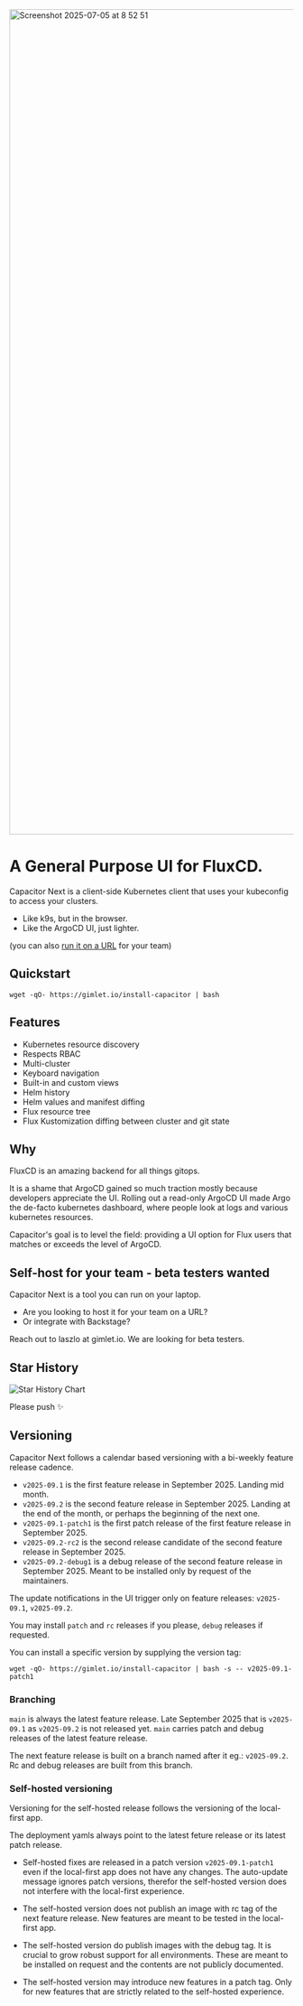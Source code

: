 <img width="1462" alt="Screenshot 2025-07-05 at 8 52 51" src="https://github.com/user-attachments/assets/8864a5cd-9f33-4065-b5d7-84b8c8ac404b" />

# A General Purpose UI for FluxCD.

Capacitor Next is a client-side Kubernetes client that uses your kubeconfig to access your clusters.

- Like k9s, but in the browser.
- Like the ArgoCD UI, just lighter.

(you can also [run it on a URL](#self-host-for-your-team---beta-testers-wanted) for your team)

## Quickstart

```
wget -qO- https://gimlet.io/install-capacitor | bash
```

## Features

- Kubernetes resource discovery
- Respects RBAC
- Multi-cluster
- Keyboard navigation
- Built-in and custom views
- Helm history
- Helm values and manifest diffing
- Flux resource tree
- Flux Kustomization diffing between cluster and git state

## Why

FluxCD is an amazing backend for all things gitops.

It is a shame that ArgoCD gained so much traction mostly because developers appreciate the UI. Rolling out a read-only ArgoCD UI made Argo the de-facto kubernetes dashboard, where people look at logs and various kubernetes resources.

Capacitor's goal is to level the field: providing a UI option for Flux users that matches or exceeds the level of ArgoCD.

## Self-host for your team - beta testers wanted

Capacitor Next is a tool you can run on your laptop.

- Are you looking to host it for your team on a URL?
- Or integrate with Backstage?

Reach out to laszlo at gimlet.io. We are looking for beta testers.

## Star History

![Star History Chart](https://api.star-history.com/svg?repos=gimlet-io/capacitor&type=Date)

Please push ✨

## Versioning

Capacitor Next follows a calendar based versioning with a bi-weekly feature release cadence.

- `v2025-09.1` is the first feature release in September 2025. Landing mid month.
- `v2025-09.2` is the second feature release in September 2025. Landing at the end of the month, or perhaps the beginning of the next one.
- `v2025-09.1-patch1` is the first patch release of the first feature release in September 2025.
- `v2025-09.2-rc2` is the second release candidate of the second feature release in September 2025.
- `v2025-09.2-debug1` is a debug release of the second feature release in September 2025. Meant to be installed only by request of the maintainers.

The update notifications in the UI trigger only on feature releases: `v2025-09.1`, `v2025-09.2`.

You may install `patch` and `rc` releases if you please, `debug` releases if requested.

You can install a specific version by supplying the version tag:

```
wget -qO- https://gimlet.io/install-capacitor | bash -s -- v2025-09.1-patch1
```

### Branching

`main` is always the latest feature release. Late September 2025 that is `v2025-09.1` as `v2025-09.2` is not released yet. `main` carries patch and debug releases of the latest feature release.

The next feature release is built on a branch named after it eg.: `v2025-09.2`. Rc and debug releases are built from this branch.

### Self-hosted versioning

Versioning for the self-hosted release follows the versioning of the local-first app.

The deployment yamls always point to the latest feture release or its latest patch release.

- Self-hosted fixes are released in a patch version `v2025-09.1-patch1` even if the local-first app does not have any changes. The auto-update message ignores patch versions, therefor the self-hosted version does not interfere with the local-first experience.

- The self-hosted version does not publish an image with rc tag of the next feature release. New features are meant to be tested in the local-first app.

- The self-hosted version do publish images with the debug tag. It is crucial to grow robust support for all environments. These are meant to be installed on request and the contents are not publicly documented.

- The self-hosted version may introduce new features in a patch tag. Only for new features that are strictly related to the self-hosted experience.
